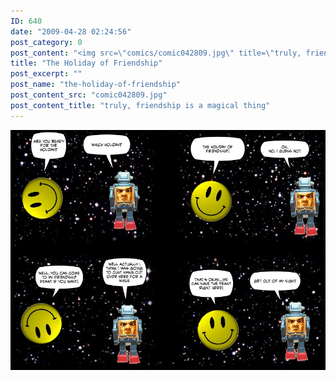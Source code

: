 ```yaml
---
ID: 640
date: "2009-04-28 02:24:56"
post_category: 0
post_content: "<img src=\"comics/comic042809.jpg\" title=\"truly, friendship is a magical thing\" />"
title: "The Holiday of Friendship"
post_excerpt: ""
post_name: "the-holiday-of-friendship"
post_content_src: "comic042809.jpg"
post_content_title: "truly, friendship is a magical thing"
---
```



[![truly, friendship is a magical thing](/comics-hi-res/comic042809.jpg)](/comics-hi-res/comic042809.jpg "truly, friendship is a magical thing")
